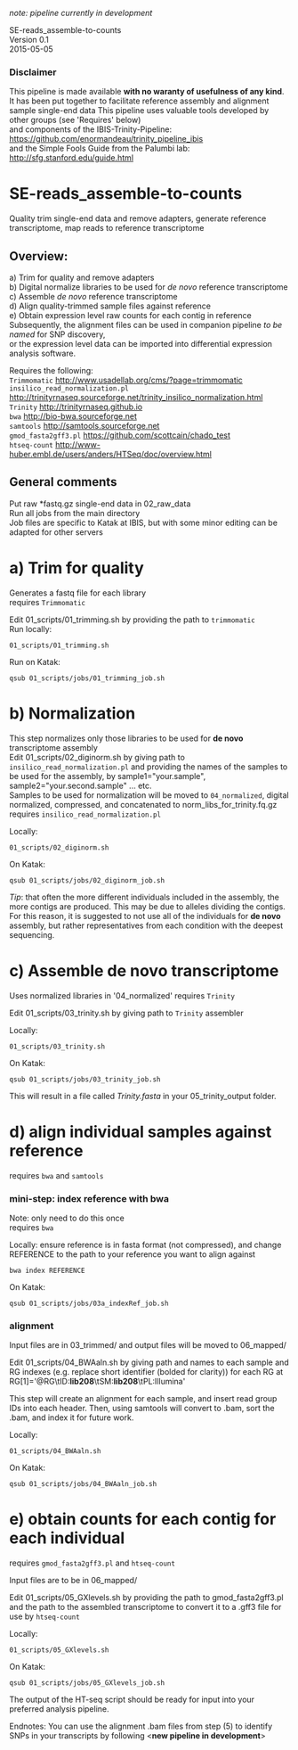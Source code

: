 *note: pipeline currently in development*

SE-reads_assemble-to-counts  
Version 0.1  
2015-05-05

### Disclaimer
This pipeline is made available **with no waranty of usefulness of any kind**.
It has been put together to facilitate reference assembly and alignment sample single-end data
This pipeline uses valuable tools developed by other groups (see 'Requires' below)  
and components of the IBIS-Trinity-Pipeline: https://github.com/enormandeau/trinity_pipeline_ibis  
and the Simple Fools Guide from the Palumbi lab: http://sfg.stanford.edu/guide.html

# SE-reads_assemble-to-counts
Quality trim single-end data and remove adapters, generate reference transcriptome, map reads to reference transcriptome
## Overview:
  a) Trim for quality and remove adapters  
  b) Digital normalize libraries to be used for *de novo* reference transcriptome  
  c) Assemble *de novo* reference transcriptome  
  d) Align quality-trimmed sample files against reference  
  e) Obtain expression level raw counts for each contig in reference  
Subsequently, the alignment files can be used in companion pipeline *to be named* for SNP discovery,  
or the expression level data can be imported into differential expression analysis software.  

Requires the following:  
`Trimmomatic`         http://www.usadellab.org/cms/?page=trimmomatic  
`insilico_read_normalization.pl`  http://trinityrnaseq.sourceforge.net/trinity_insilico_normalization.html  
`Trinity`             http://trinityrnaseq.github.io  
`bwa`                 http://bio-bwa.sourceforge.net  
`samtools`            http://samtools.sourceforge.net  
`gmod_fasta2gff3.pl`  https://github.com/scottcain/chado_test  
`htseq-count`         http://www-huber.embl.de/users/anders/HTSeq/doc/overview.html  

## General comments
Put raw *fastq.gz single-end data in 02_raw_data  
Run all jobs from the main directory  
Job files are specific to Katak at IBIS, but with some minor editing can be adapted for other servers  

# a) Trim for quality
Generates a fastq file for each library  
requires `Trimmomatic`

Edit 01_scripts/01_trimming.sh by providing the path to `trimmomatic`  
Run locally:
```
01_scripts/01_trimming.sh
```

Run on Katak: 
```
qsub 01_scripts/jobs/01_trimming_job.sh
```

# b) Normalization
This step normalizes only those libraries to be used for **de novo** transcriptome assembly  
Edit 01_scripts/02_diginorm.sh by giving path to `insilico_read_normalization.pl` and providing the names of the samples to be used for the assembly, by sample1="your.sample", sample2="your.second.sample" ... etc.  
Samples to be used for normalization will be moved to `04_normalized`, digital normalized, compressed, and concatenated to norm_libs_for_trinity.fq.gz   
requires `insilico_read_normalization.pl`  

Locally:
```
01_scripts/02_diginorm.sh
```

On Katak:
```
qsub 01_scripts/jobs/02_diginorm_job.sh
```

*Tip*: that often the more different individuals included in the assembly, the more contigs are produced. This may be due to alleles dividing the contigs. For this reason, it is suggested to not use all of the individuals for **de novo** assembly, but rather representatives from each condition with the deepest sequencing.

# c) Assemble **de novo** transcriptome
Uses normalized libraries in '04_normalized'
requires `Trinity`  

Edit 01_scripts/03_trinity.sh by giving path to `Trinity` assembler

Locally:
```
01_scripts/03_trinity.sh
```

On Katak:
```
qsub 01_scripts/jobs/03_trinity_job.sh
```

This will result in a file called *Trinity.fasta* in your 05_trinity_output folder.

# d) align individual samples against reference

requires `bwa` and `samtools`

### mini-step: index reference with bwa
Note: only need to do this once  
requires `bwa`  

Locally:
ensure reference is in fasta format (not compressed), and change REFERENCE to the path to your reference you want to align against
```
bwa index REFERENCE
```

On Katak:
```
qsub 01_scripts/jobs/03a_indexRef_job.sh
```

### alignment

Input files are in 03_trimmed/ and output files will be moved to 06_mapped/

Edit 01_scripts/04_BWAaln.sh by giving path and names to each sample and RG indexes (e.g. replace short identifier (bolded for clarity)) for each RG at RG[1]='@RG\tID:**lib208**\tSM:**lib208**\tPL:Illumina'

This step will create an alignment for each sample, and insert read group IDs into each header. Then, using samtools will convert to .bam, sort the .bam, and index it for future work.

Locally:
```
01_scripts/04_BWAaln.sh
```

On Katak: 
```
qsub 01_scripts/jobs/04_BWAaln_job.sh
```

# e) obtain counts for each contig for each individual

requires `gmod_fasta2gff3.pl` and `htseq-count`

Input files are to be in 06_mapped/

Edit 01_scripts/05_GXlevels.sh by providing the path to gmod_fasta2gff3.pl and the path to the assembled transcriptome to convert it to a .gff3 file for use by `htseq-count`

Locally:
```
01_scripts/05_GXlevels.sh
```

On Katak: 
```
qsub 01_scripts/jobs/05_GXlevels_job.sh
```

The output of the HT-seq script should be ready for input into your preferred analysis pipeline.

Endnotes:
You can use the alignment .bam files from step (5) to identify SNPs in your transcripts by following <**new pipeline in development**>
